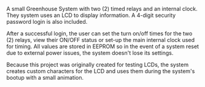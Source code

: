 A small Greenhouse System with two (2) timed relays and an internal clock. They system uses an LCD to display information. A 4-digit security password login is also included.

After a successful login, the user can set the turn on/off times for the two (2) relays, view their ON/OFF status or set-up the main internal clock used for timing. All values are stored in EEPROM so in the event of a system reset due to external power issues, the system doesn't lose its settings.

Because this project was originally created for testing LCDs, the system creates custom characters for the LCD and uses them during the system's bootup with a small animation.
